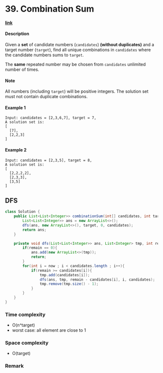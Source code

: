 # 39. Combination Sum

#### [link](https://leetcode.com/problems/combination-sum/) 

#### Description
Given a **set** of candidate numbers (`candidates`) **(without duplicates)** and a target number (`target`), find all unique combinations in `candidates` where the candidate numbers sums to `target`.

The **same** repeated number may be chosen from `candidates` unlimited number of times.

#### Note
All numbers (including `target`) will be positive integers.
The solution set must not contain duplicate combinations.

#### Example 1
```
Input: candidates = [2,3,6,7], target = 7,
A solution set is:
[
  [7],
  [2,2,3]
]
```

#### Example 2
```
Input: candidates = [2,3,5], target = 8,
A solution set is:
[
  [2,2,2,2],
  [2,3,3],
  [3,5]
]
```

## DFS
```java
class Solution {
    public List<List<Integer>> combinationSum(int[] candidates, int target) {
        List<List<Integer>> ans = new ArrayList<>();
        dfs(ans, new ArrayList<>(), target, 0, candidates);
        return ans;
    }
    
    private void dfs(List<List<Integer>> ans, List<Integer> tmp, int remain, int now, int[] candidates){
        if(remain == 0){
            ans.add(new ArrayList<>(tmp));
            return;
        }
        for(int i = now ; i < candidates.length ; i++){
            if(remain >= candidates[i]){
                tmp.add(candidates[i]);
                dfs(ans, tmp, remain - candidates[i], i, candidates);
                tmp.remove(tmp.size() - 1);
            }
        }
    }
}
```
### Time complexity
* O(n^target)
* worst case: all element are close to 1
### Space complexity
* O(target)
### Remark